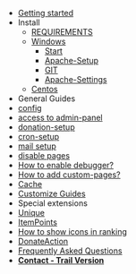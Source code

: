 * [Getting started](/)
* Install
  * [REQUIREMENTS](install/REQUIREMENTS.md)
  * [Windows](install/windows-setup/INDEX.md)
    * [Start](install/windows-setup/INDEX.md)
    * [Apache-Setup](install/windows-setup/APACHE.md)
    * [GIT](install/windows-setup/GIT.md)
    * [Apache-Settings](install/windows-setup/APACHE-CONFIG.md)
  * [Centos](install/centos-setup/INDEX.md)
* General Guides
 * [config](/general-setup/CONFIG.md)
 * [access to admin-panel](/general-setup/ADMIN-PANEL-ACCESS.md)
 * [donation-setup](/general-setup/DONATE.md)
 * [cron-setup](/general-setup/CRONTAB.md)
 * [mail setup](/general-setup/MAIL.md)
 * [disable pages](/general-setup/AUTH.md)
 * [How to enable debugger?](/general-setup/DEBUGGER.md)
 * [How to add custom-pages?](/general-setup/CUSTOM_PAGES.md)
 * [Cache](/general-setup/CACHE.md)
* [Customize Guides](/general-setup/CUSTOMIZE.md)
* Special extensions
 * [Unique](/modules/PServerSROUnique/README.md)
 * [ItemPoints](/modules/SROItemPoints/README.md)
 * [How to show icons in ranking](/general-setup/RANKING_ICONS.md) 
 * [DonateAction](/modules/PServerCMSDonateAction/README.md)
* [Frequently Asked Questions](/info/FAQ.md)
* [**Contact - Trail Version**](/info/CONTACT.md)